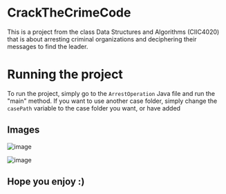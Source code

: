 # CrackTheCrimeCode
This is a project from the class Data Structures and Algorithms (CIIC4020) that is about arresting criminal organizations and deciphering their messages to find the leader.
# Running the project
To run the project, simply go to the `ArrestOperation` Java file and run the "main" method. If you want to use another case folder, simply change the `casePath` variable to the case folder you want, or have added

## Images
![image](https://user-images.githubusercontent.com/92653848/233871078-4ab89f71-43df-4e1d-bcf8-21a3f124e332.png)

![image](https://user-images.githubusercontent.com/92653848/233871155-7e2329d9-ec21-419b-ac24-3b6aae852f92.png)

## Hope you enjoy :)
